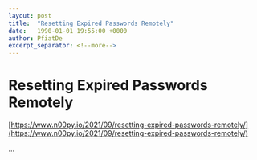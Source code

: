 ```yaml
---
layout: post
title:  "Resetting Expired Passwords Remotely"
date:   1990-01-01 19:55:00 +0000
author: PfiatDe
excerpt_separator: <!--more-->
---
```


# Resetting Expired Passwords Remotely
[https://www.n00py.io/2021/09/resetting-expired-passwords-remotely/](https://www.n00py.io/2021/09/resetting-expired-passwords-remotely/)

...
<!--more-->
